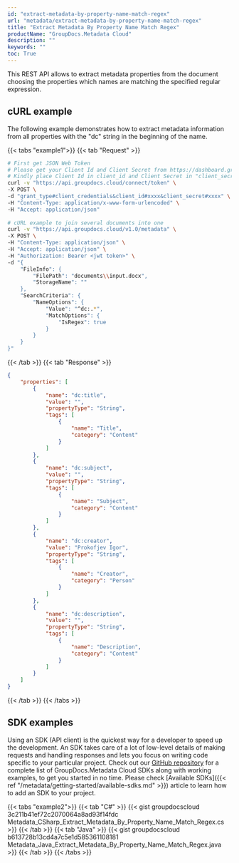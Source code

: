 ```yaml
---
id: "extract-metadata-by-property-name-match-regex"
url: "metadata/extract-metadata-by-property-name-match-regex"
title: "Extract Metadata By Property Name Match Regex"
productName: "GroupDocs.Metadata Cloud"
description: ""
keywords: ""
toc: True
---
```


This REST API allows to extract metadata properties from the document choosing the properties which names are matching the specified regular expression.

## cURL example

The following example demonstrates how to extract metadata information from all properties with the "dc" string in the beginning of the name.

{{< tabs "example1">}}
{{< tab "Request" >}}

```bash
# First get JSON Web Token
# Please get your Client Id and Client Secret from https://dashboard.groupdocs.cloud/applications. 
# Kindly place Client Id in client_id and Client Secret in "client_secret" argument.
curl -v "https://api.groupdocs.cloud/connect/token" \
-X POST \
-d "grant_type#client_credentials&client_id#xxxx&client_secret#xxxx" \
-H "Content-Type: application/x-www-form-urlencoded" \
-H "Accept: application/json"
  
# cURL example to join several documents into one
curl -v "https://api.groupdocs.cloud/v1.0/metadata" \
-X POST \
-H "Content-Type: application/json" \
-H "Accept: application/json" \
-H "Authorization: Bearer <jwt token>" \
-d "{
    "FileInfo": {
        "FilePath": "documents\\input.docx",
        "StorageName": ""
    },
    "SearchCriteria": {
        "NameOptions": {
            "Value": "^dc:.*",
            "MatchOptions": {
                "IsRegex": true
            }
        }
    }
}"
```

{{< /tab >}}
{{< tab "Response" >}}

```json
{
    "properties": [
        {
            "name": "dc:title",
            "value": "",
            "propertyType": "String",
            "tags": [
                {
                    "name": "Title",
                    "category": "Content"
                }
            ]
        },
        {
            "name": "dc:subject",
            "value": "",
            "propertyType": "String",
            "tags": [
                {
                    "name": "Subject",
                    "category": "Content"
                }
            ]
        },
        {
            "name": "dc:creator",
            "value": "Prokofjev Igor",
            "propertyType": "String",
            "tags": [
                {
                    "name": "Creator",
                    "category": "Person"
                }
            ]
        },
        {
            "name": "dc:description",
            "value": "",
            "propertyType": "String",
            "tags": [
                {
                    "name": "Description",
                    "category": "Content"
                }
            ]
        }
    ]
}
```

{{< /tab >}}
{{< /tabs >}}

## SDK examples

Using an SDK (API client) is the quickest way for a developer to speed up the development. An SDK takes care of a lot of low-level details of making requests and handling responses and lets you focus on writing code specific to your particular project. Check out our [GitHub repository](https://github.com/groupdocs-metadata-cloud) for a complete list of GroupDocs.Metadata Cloud SDKs along with working examples, to get you started in no time. Please check [Available SDKs]({{< ref "/metadata/getting-started/available-sdks.md" >}}) article to learn how to add an SDK to your project.

{{< tabs "example2">}}
{{< tab "C#" >}}
{{< gist groupdocscloud 3c211b41ef72c2070064a8ad93f14fdc Metadata_CSharp_Extract_Metadata_By_Property_Name_Match_Regex.cs >}}
{{< /tab >}}
{{< tab "Java" >}}
{{< gist groupdocscloud b613728b13cd4a7c5e1d585361108181 Metadata_Java_Extract_Metadata_By_Property_Name_Match_Regex.java >}}
{{< /tab >}}
{{< /tabs >}}
